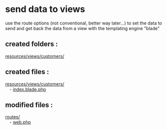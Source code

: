 
# send data to views

use the route options (not conventional, better way later...) to set the data to send and get back the data from a view with the templating engine "blade"

created folders :
----------------
[resources/views/customers/](https://github.com/Geoffrey-Carpentier/1st_laravel_project/tree/main/resources/views/customers)
  
created files :
----------------
[resources/views/customers/](https://github.com/Geoffrey-Carpentier/1st_laravel_project/tree/main/resources/views)
<br/>&emsp;- [index.blade.php](https://github.com/Geoffrey-Carpentier/1st_laravel_project/blob/e7423fe0de3736a758a7d7255637672da4d3d9ce/resources/views/customers/index.blade.php)

modified files :
----------------
[routes/](https://github.com/Geoffrey-Carpentier/1st_laravel_project/tree/main/routes)
<br/>&emsp;- [web.php](https://github.com/Geoffrey-Carpentier/1st_laravel_project/blob/e7423fe0de3736a758a7d7255637672da4d3d9ce/routes/web.php)
  
  
